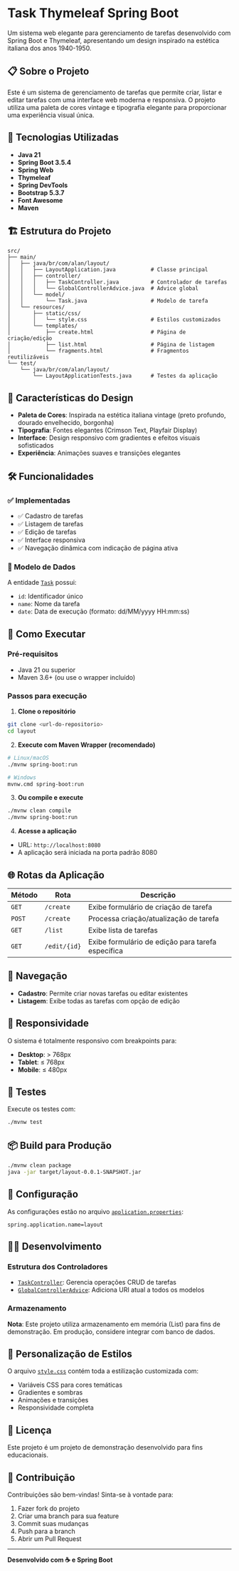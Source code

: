 # Task Thymeleaf Spring Boot

Um sistema web elegante para gerenciamento de tarefas desenvolvido com Spring Boot e Thymeleaf, apresentando um design inspirado na estética italiana dos anos 1940-1950.

## 📋 Sobre o Projeto

Este é um sistema de gerenciamento de tarefas que permite criar, listar e editar tarefas com uma interface web moderna e responsiva. O projeto utiliza uma paleta de cores vintage e tipografia elegante para proporcionar uma experiência visual única.

## 🚀 Tecnologias Utilizadas

- **Java 21**
- **Spring Boot 3.5.4**
- **Spring Web**
- **Thymeleaf**
- **Spring DevTools**
- **Bootstrap 5.3.7**
- **Font Awesome**
- **Maven**

## 🏗️ Estrutura do Projeto

```
src/
├── main/
│   ├── java/br/com/alan/layout/
│   │   ├── LayoutApplication.java           # Classe principal
│   │   ├── controller/
│   │   │   ├── TaskController.java          # Controlador de tarefas
│   │   │   └── GlobalControllerAdvice.java  # Advice global
│   │   └── model/
│   │       └── Task.java                    # Modelo de tarefa
│   └── resources/
│       ├── static/css/
│       │   └── style.css                    # Estilos customizados
│       └── templates/
│           ├── create.html                  # Página de criação/edição
│           ├── list.html                    # Página de listagem
│           └── fragments.html               # Fragmentos reutilizáveis
└── test/
    └── java/br/com/alan/layout/
        └── LayoutApplicationTests.java      # Testes da aplicação
```

## 🎨 Características do Design

- **Paleta de Cores**: Inspirada na estética italiana vintage (preto profundo, dourado envelhecido, borgonha)
- **Tipografia**: Fontes elegantes (Crimson Text, Playfair Display)
- **Interface**: Design responsivo com gradientes e efeitos visuais sofisticados
- **Experiência**: Animações suaves e transições elegantes

## 🛠️ Funcionalidades

### ✅ Implementadas

- ✅ Cadastro de tarefas
- ✅ Listagem de tarefas
- ✅ Edição de tarefas
- ✅ Interface responsiva
- ✅ Navegação dinâmica com indicação de página ativa

### 📝 Modelo de Dados

A entidade [`Task`](src/main/java/br/com/alan/layout/model/Task.java) possui:

- `id`: Identificador único
- `name`: Nome da tarefa
- `date`: Data de execução (formato: dd/MM/yyyy HH:mm:ss)

## 🚀 Como Executar

### Pré-requisitos

- Java 21 ou superior
- Maven 3.6+ (ou use o wrapper incluído)

### Passos para execução

1. **Clone o repositório**

```bash
git clone <url-do-repositorio>
cd layout
```

2. **Execute com Maven Wrapper (recomendado)**

```bash
# Linux/macOS
./mvnw spring-boot:run

# Windows
mvnw.cmd spring-boot:run
```

3. **Ou compile e execute**

```bash
./mvnw clean compile
./mvnw spring-boot:run
```

4. **Acesse a aplicação**

- URL: `http://localhost:8080`
- A aplicação será iniciada na porta padrão 8080

## 🌐 Rotas da Aplicação

| Método | Rota         | Descrição                                         |
| ------ | ------------ | ------------------------------------------------- |
| `GET`  | `/create`    | Exibe formulário de criação de tarefa             |
| `POST` | `/create`    | Processa criação/atualização de tarefa            |
| `GET`  | `/list`      | Exibe lista de tarefas                            |
| `GET`  | `/edit/{id}` | Exibe formulário de edição para tarefa específica |

## 🎯 Navegação

- **Cadastro**: Permite criar novas tarefas ou editar existentes
- **Listagem**: Exibe todas as tarefas com opção de edição

## 📱 Responsividade

O sistema é totalmente responsivo com breakpoints para:

- **Desktop**: > 768px
- **Tablet**: ≤ 768px
- **Mobile**: ≤ 480px

## 🧪 Testes

Execute os testes com:

```bash
./mvnw test
```

## 📦 Build para Produção

```bash
./mvnw clean package
java -jar target/layout-0.0.1-SNAPSHOT.jar
```

## 🔧 Configuração

As configurações estão no arquivo [`application.properties`](src/main/resources/application.properties):

```properties
spring.application.name=layout
```

## 👨‍💻 Desenvolvimento

### Estrutura dos Controladores

- [`TaskController`](src/main/java/br/com/alan/layout/controller/TaskController.java): Gerencia operações CRUD de tarefas
- [`GlobalControllerAdvice`](src/main/java/br/com/alan/layout/controller/GlobalControllerAdvice.java): Adiciona URI atual a todos os modelos

### Armazenamento

**Nota**: Este projeto utiliza armazenamento em memória (List) para fins de demonstração. Em produção, considere integrar com banco de dados.

## 🎨 Personalização de Estilos

O arquivo [`style.css`](src/main/resources/static/css/style.css) contém toda a estilização customizada com:

- Variáveis CSS para cores temáticas
- Gradientes e sombras
- Animações e transições
- Responsividade completa

## 📄 Licença

Este projeto é um projeto de demonstração desenvolvido para fins educacionais.

## 🤝 Contribuição

Contribuições são bem-vindas! Sinta-se à vontade para:

1. Fazer fork do projeto
2. Criar uma branch para sua feature
3. Commit suas mudanças
4. Push para a branch
5. Abrir um Pull Request

---

**Desenvolvido com ☕ e Spring Boot**
